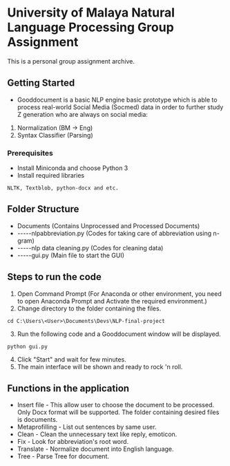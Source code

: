 # University of Malaya Natural Language Processing Group Assignment

This is a personal group assignment archive.

## Getting Started

* Gooddocument is a basic NLP engine basic prototype which is able to process real-world Social Media (Socmed) data in order to further study Z generation who are always on social media:
1. Normalization (BM -> Eng)
2. Syntax Classifier (Parsing)

### Prerequisites

* Install Miniconda and choose Python 3
* Install required libraries

```
NLTK, Textblob, python-docx and etc.
```



## Folder Structure
 * Documents (Contains Unprocessed and Processed Documents)
 * -----nlpabbreviation.py (Codes for taking care of abbreviation using n-gram)
 * -----nlp data cleaning.py (Codes for cleaning data)
 * -----gui.py (Main file to start the GUI)

 ## Steps to run the code
 1. Open Command Prompt (For Anaconda or other environment, you need to open Anaconda Prompt and Activate the required environment.)
 2. Change directory to the folder containing the files.
 ```
 cd C:\Users\<User>\Documents\Devs\NLP-final-project
 ```
 3. Run the following code and a Gooddocument window will be displayed.
 
 ```
 python gui.py
 ```
 4. Click "Start" and wait for few minutes.
 5. The main interface will be shown and ready to rock 'n roll.

## Functions in the application
* Insert file - This allow user to choose the document to be processed. Only Docx format will be supported. The folder containing desired files is documents.
* Metaprofilling - List out sentences by same user.
* Clean - Clean the unnecessary text like reply, emoticon.
* Fix - Look for abbreviation's root word.
* Translate - Normalize document into English language.
* Tree - Parse Tree for document.


